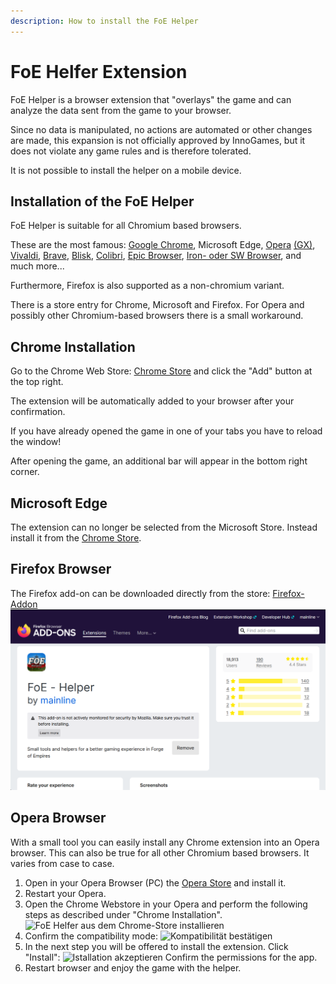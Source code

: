```yaml
---
description: How to install the FoE Helper
---
```


# FoE Helfer Extension

FoE Helper is a browser extension that "overlays" the game and can analyze the data sent from the game to your browser.

Since no data is manipulated, no actions are automated or other changes are made, this expansion is not officially approved by InnoGames, but it does not violate any game rules and is therefore tolerated.

<div data-gb-custom-block data-tag="hint" data-style='warning'>

It is not possible to install the helper on a mobile device.

</div>

## Installation of the FoE Helper

FoE Helper is suitable for all Chromium based browsers.

These are the most famous: [Google Chrome](https://www.google.com/chrome/), Microsoft Edge, [Opera](https://www.opera.com/) [(GX)](https://www.opera.com/de/gx), [Vivaldi](https://vivaldi.com/), [Brave](https://brave.com/), [Blisk](https://blisk.io/), [Colibri](https://colibri.opqr.co/), [Epic Browser](https://www.epicbrowser.com/), [Iron- oder SW Browser](https://www.srware.net/iron/), and much more...

Furthermore, Firefox is also supported as a non-chromium variant.

There is a store entry for Chrome, Microsoft and Firefox. For Opera and possibly other Chromium-based browsers there is a small workaround.

## Chrome Installation

Go to the Chrome Web Store: [Chrome Store](https://chrome.google.com/webstore/detail/foe-helper/bkagcmloachflbbkfmfiggipaelfamdf) and click the "Add" button at the top right.

The extension will be automatically added to your browser after your confirmation.

<div data-gb-custom-block data-tag="hint" data-style='info'>
If you have already opened the game in one of your tabs you have to reload the window!
</div>

After opening the game, an additional bar will appear in the bottom right corner.

## Microsoft Edge

The extension can no longer be selected from the Microsoft Store. Instead install it from the [Chrome Store](https://chrome.google.com/webstore/detail/foe-helper/bkagcmloachflbbkfmfiggipaelfamdf).

## Firefox Browser

The Firefox add-on can be downloaded directly from the store: [Firefox-Addon](https://addons.mozilla.org/en/firefox/addon/foe-helper/)
![Firefox Add-On](.images/firefox-add-on.png)

## Opera Browser

With a small tool you can easily install any Chrome extension into an Opera browser. This can also be true for all other Chromium based browsers. It varies from case to case.

1. Open in your Opera Browser (PC) the [Opera Store](https://addons.opera.com/de/extensions/details/install-chrome-extensions/) and install it.
2. Restart your Opera.
3. Open the Chrome Webstore in your Opera and perform the following steps as described under "Chrome Installation". ![FoE Helfer aus dem Chrome-Store installieren](./.images/foe-helfer-in-operea-installieren.png)
4. Confirm the compatibility mode: ![Kompatibilität bestätigen](./.images/kompatibilitaets-bestaetigung.png)
5. In the next step you will be offered to install the extension. Click "Install": ![Istallation akzeptieren](./.images/extension-in-opera-installieren.png) Confirm the permissions for the app.
6. Restart browser and enjoy the game with the helper.




